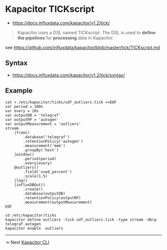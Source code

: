 # Kapacitor TICKscript

* https://docs.influxdata.com/kapacitor/v1.2/tick/

> Kapacitor uses a DSL named TICKscript. The DSL is used to **define the pipelines** for **processing** data in Kapacitor.

see https://github.com/influxdata/kapacitor/blob/master/tick/TICKscript.md

## Syntax

* https://docs.influxdata.com/kapacitor/v1.2/tick/syntax/

## Example

```
cat > /etc/kapacitor/ticks/udf_outliers.tick <<EOF
var period = 100s
var every = 10s
var outputDB = 'telegraf'
var outputRP = 'autogen'
var outputMeasurement = 'outliers'
stream
    |from()
        .database('telegraf')
        .retentionPolicy('autogen')
        .measurement('mem')
        .groupBy('host')
    |window()
        .period(period)
        .every(every)
    @outliers()
        .field('used_percent')
        .scale(1.5)
    |log()
    |influxDBOut()
        .create()
        .database(outputDB)
        .retentionPolicy(outputRP)
        .measurement(outputMeasurement)
EOF

cd /etc/kapacitor/ticks
kapacitor define outliers -tick udf_outliers.tick -type stream -dbrp telegraf.autogen
kapacitor enable  outliers

```

----
-> Next [Kapacitor CLI](cli.md)
